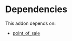 # Dependencies

This addon depends on:

- [point_of_sale](https://github.com/bringout/oca-ocb-sale)
